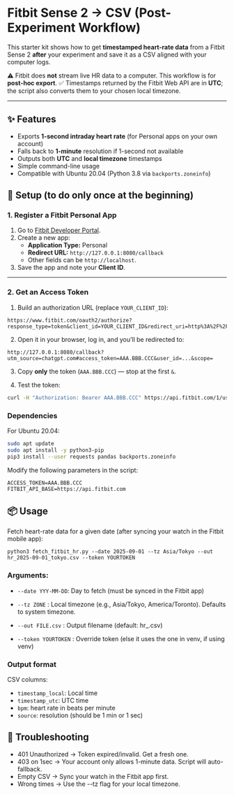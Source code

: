 # Fitbit Sense 2 → CSV (Post-Experiment Workflow)

This starter kit shows how to get **timestamped heart-rate data** from a Fitbit Sense 2 **after** your experiment and save it as a CSV aligned with your computer logs.

⚠️ Fitbit does **not** stream live HR data to a computer. This workflow is for **post-hoc export**. 
✅ Timestamps returned by the Fitbit Web API are in **UTC**; the script also converts them to your chosen local timezone.

---

## ✨ Features
- Exports **1-second intraday heart rate** (for Personal apps on your own account)  
- Falls back to **1-minute** resolution if 1-second not available  
- Outputs both **UTC** and **local timezone** timestamps  
- Simple command-line usage  
- Compatible with Ubuntu 20.04 (Python 3.8 via `backports.zoneinfo`)  

## 🚀 Setup (to do only once at the beginning)

### 1. Register a Fitbit Personal App
1. Go to [Fitbit Developer Portal](https://dev.fitbit.com/apps). 
2. Create a new app:
   - **Application Type:** Personal 
   - **Redirect URL:** `http://127.0.0.1:8080/callback` 
   - Other fields can be `http://localhost`. 
3. Save the app and note your **Client ID**.

---

### 2. Get an Access Token
1. Build an authorization URL (replace `YOUR_CLIENT_ID`):
```
https://www.fitbit.com/oauth2/authorize?response_type=token&client_id=YOUR_CLIENT_ID&redirect_uri=http%3A%2F%2F127.0.0.1%3A8080%2Fcallback&scope=heartrate%20activity%20profile&expires_in=31536000
```

2. Open it in your browser, log in, and you’ll be redirected to:
```
http://127.0.0.1:8080/callback?utm_source=chatgpt.com#access_token=AAA.BBB.CCC&user_id=...&scope=
```

3. Copy **only** the token (`AAA.BBB.CCC`) — stop at the first `&`.

4. Test the token:
```bash
curl -H "Authorization: Bearer AAA.BBB.CCC" https://api.fitbit.com/1/user/-/profile.json

```
### Dependencies

For Ubuntu 20.04:
```bash
sudo apt update
sudo apt install -y python3-pip
pip3 install --user requests pandas backports.zoneinfo
```

Modify the following parameters in the script:
```
ACCESS_TOKEN=AAA.BBB.CCC
FITBIT_API_BASE=https://api.fitbit.com
```

## 📦 Usage
Fetch heart-rate data for a given date (after syncing your watch in the Fitbit mobile app):
```
python3 fetch_fitbit_hr.py --date 2025-09-01 --tz Asia/Tokyo --out hr_2025-09-01_tokyo.csv --token YOURTOKEN
```

### Arguments:
- `--date YYY-MM-DD`: Day to fetch (must be synced in the Fitbit app)

- `--tz ZONE` : Local timezone (e.g., Asia/Tokyo, America/Toronto). Defaults to system timezone.

- `--out FILE.csv` : Output filename (default: hr_<date>.csv)

- `--token YOURTOKEN` : Override token (else it uses the one in venv, if using venv)

### Output format
CSV columns:
- `timestamp_local`: Local time
- `timestamp_utc`: UTC time
- `bpm`: heart rate in beats per minute
- `source`: resolution (should be 1 min or 1 sec)

## 🔧 Troubleshooting

- 401 Unauthorized → Token expired/invalid. Get a fresh one.
- 403 on 1sec → Your account only allows 1-minute data. Script will auto-fallback.
- Empty CSV → Sync your watch in the Fitbit app first.
- Wrong times → Use the --tz flag for your local timezone.
